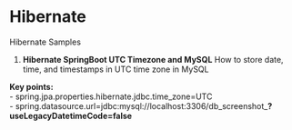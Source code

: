 # Hibernate

Hibernate Samples

1. **Hibernate SpringBoot UTC Timezone and MySQL**
     How to store date, time, and timestamps in UTC time zone in MySQL

**Key points:**\
     - spring.jpa.properties.hibernate.jdbc.time_zone=UTC\
     - spring.datasource.url=jdbc:mysql://localhost:3306/db_screenshot_**?useLegacyDatetimeCode=false**
   
